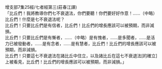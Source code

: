 增支部7集25經/七者經第三(莊春江譯)  
「比丘們！我將教導你們七不衰退法，你們要聽！你們要好好作意！……（中略）比丘們！什麼是七不衰退法呢？  
比丘們！只要比丘們是有信者，比丘們！比丘們的增長應該可以被預期，而非減損。  
比丘們！只要比丘們是有慚者，……（中略）是有愧者，……是多聞者，……是活力已被發動者，……是有念者，……是有慧者，比丘們！比丘們的增長應該可以被預期，而非減損。  
比丘們！只要這七不衰退法在諸比丘中住立，以及諸比丘在這七不衰退法[的確立]上被看見，比丘們！比丘們的增長應該可以被預期，而非減損。」  
  
  
